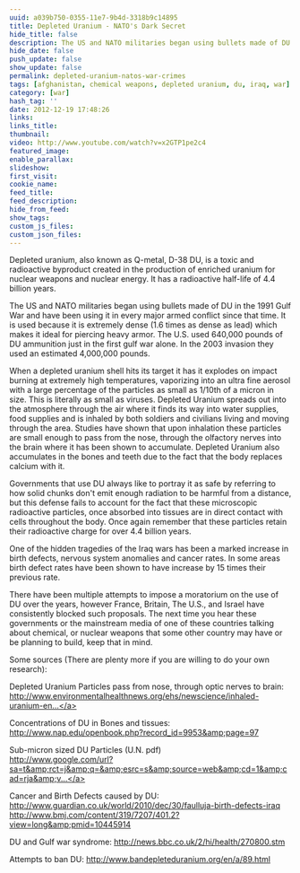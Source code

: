 ```yaml
---
uuid: a039b750-0355-11e7-9b4d-3318b9c14895
title: Depleted Uranium - NATO's Dark Secret
hide_title: false
description: The US and NATO militaries began using bullets made of DU in the 1991 Gulf War and have been using it in every major armed conflict since that time.
hide_date: false
push_update: false
show_update: false
permalink: depleted-uranium-natos-war-crimes
tags: [afghanistan, chemical weapons, depleted uranium, du, iraq, war]
category: [war]
hash_tag: ''
date: 2012-12-19 17:48:26
links:
links_title:
thumbnail:
video: http://www.youtube.com/watch?v=x2GTP1pe2c4
featured_image:
enable_parallax:
slideshow:
first_visit:
cookie_name:
feed_title:
feed_description:
hide_from_feed:
show_tags:
custom_js_files:
custom_json_files:
---
```

Depleted uranium, also known as Q-metal, D-38 DU, is a toxic and radioactive byproduct created in the production of enriched uranium for nuclear weapons and nuclear energy. It has a radioactive half-life of 4.4 billion years. 

The US and NATO militaries began using bullets made of DU in the 1991 Gulf War and have been using it in every major armed conflict since that time. It is used because it is extremely dense (1.6 times as dense as lead) which makes it ideal for piercing heavy armor.  The U.S. used 640,000 pounds of DU ammunition just in the first gulf war alone. In the 2003 invasion they used an estimated 4,000,000 pounds.

When a depleted uranium shell hits its target it has it explodes on impact burning at extremely high temperatures, vaporizing into an ultra fine aerosol with a large percentage of the particles as small as 1/10th of a micron in size. This is literally as small as viruses. Depleted Uranium spreads out into the atmosphere through the air where it finds its way into water supplies, food supplies and is inhaled by both soldiers and civilians living and moving through the area. Studies have shown that upon inhalation these particles are small enough to pass from the nose, through the olfactory nerves into the brain where it has been shown to accumulate. Depleted Uranium also accumulates in the bones and teeth due to the fact that the body replaces calcium with it. 

Governments that use DU always like to portray it as safe by referring to how solid chunks don't emit enough radiation to be harmful from a distance, but this defense fails to account for the fact that these microscopic radioactive particles, once absorbed into tissues are in direct contact with cells throughout the body. Once again remember that these particles retain their radioactive charge for over 4.4 billion years.

One of the hidden tragedies of the Iraq wars has been a marked increase in birth defects, nervous system anomalies and cancer rates. In some areas birth defect rates have been shown to have increase by 15 times their previous rate.

There have been multiple attempts to impose a moratorium on the use of DU over the years, however France, Britain, The U.S., and Israel have consistently blocked such proposals. The next time you hear these governments or the mainstream media of one of these countries talking about chemical, or nuclear weapons that some other country may have or be planning to build, keep that in mind.

Some sources (There are plenty more if you are willing to do your own research):

Depleted Uranium Particles pass from nose, through optic nerves to brain:<br />
<a rel="nofollow"   href="http://www.environmentalhealthnews.org/ehs/newscience/inhaled-uranium-enters-brain-through-the-nose/" title="http://www.environmentalhealthnews.org/ehs/newscience/inhaled-uranium-enters-brain-through-the-nose/">http://www.environmentalhealthnews.org/ehs/newscience/inhaled-uranium-en...</a>

Concentrations of DU in Bones and tissues:<br />
<a rel="nofollow"   href="http://www.nap.edu/openbook.php?record_id=9953&amp;page=97" title="http://www.nap.edu/openbook.php?record_id=9953&amp;page=97">http://www.nap.edu/openbook.php?record_id=9953&amp;page=97</a>

Sub-micron sized DU Particles (U.N. pdf)<br />
<a rel="nofollow"   href="http://www.google.com/url?sa=t&amp;rct=j&amp;q=&amp;esrc=s&amp;source=web&amp;cd=1&amp;cad=rja&amp;ved=0CDMQFjAA&amp;url=http%3A%2F%2Funidir.org%2Fpdf%2Farticles%2Fpdf-art2756.pdf&amp;ei=qunRUJ2iF9Kx0AHv9oG4Bg&amp;usg=AFQjCNF-aU6c1AxjfSVhgfgJ_LcLEaFmCQ&amp;sig2=x29PEqpa6oxXPx2Wsu4xSA&amp;bvm=bv.1355534169,d.dmQ" title="http://www.google.com/url?sa=t&amp;rct=j&amp;q=&amp;esrc=s&amp;source=web&amp;cd=1&amp;cad=rja&amp;ved=0CDMQFjAA&amp;url=http%3A%2F%2Funidir.org%2Fpdf%2Farticles%2Fpdf-art2756.pdf&amp;ei=qunRUJ2iF9Kx0AHv9oG4Bg&amp;usg=AFQjCNF-aU6c1AxjfSVhgfgJ_LcLEaFmCQ&amp;sig2=x29PEqpa6oxXPx2Wsu4xSA&amp;bvm=bv.1355534169,d.dmQ">http://www.google.com/url?sa=t&amp;rct=j&amp;q=&amp;esrc=s&amp;source=web&amp;cd=1&amp;cad=rja&amp;v...</a>

Cancer and Birth Defects caused by DU:<br />
<a rel="nofollow"   href="http://www.guardian.co.uk/world/2010/dec/30/faulluja-birth-defects-iraq" title="http://www.guardian.co.uk/world/2010/dec/30/faulluja-birth-defects-iraq">http://www.guardian.co.uk/world/2010/dec/30/faulluja-birth-defects-iraq</a><br />
<a rel="nofollow"   href="http://www.bmj.com/content/319/7207/401.2?view=long&amp;pmid=10445914" title="http://www.bmj.com/content/319/7207/401.2?view=long&amp;pmid=10445914">http://www.bmj.com/content/319/7207/401.2?view=long&amp;pmid=10445914</a>

DU and Gulf war syndrome: <a rel="nofollow"   href="http://news.bbc.co.uk/2/hi/health/270800.stm" title="http://news.bbc.co.uk/2/hi/health/270800.stm">http://news.bbc.co.uk/2/hi/health/270800.stm</a>

Attempts to ban DU: <a rel="nofollow"   href="http://www.bandepleteduranium.org/en/a/89.html" title="http://www.bandepleteduranium.org/en/a/89.html">http://www.bandepleteduranium.org/en/a/89.html</a>

 